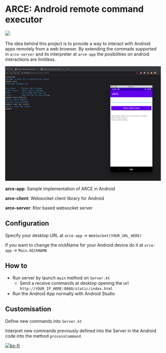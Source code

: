 # ARCE: Android remote command executor

[![](https://jitpack.io/v/FireZenk/arce.svg)](https://jitpack.io/#FireZenk/arce)

The idea behind this project is to provide a way to interact with Android apps remotely from a web browser.
By extending the commads supported in `arce-server` and its interpreter at `arce-app` the posibilities on android interactions are limitless.

![screenshot](https://github.com/FireZenk/arce/blob/main/assets/screenshot_arce.png)

**arce-app**: Sample implementation of ARCE in Android

**arce-client**: Websocket client library for Android

**arce-server**: Ktor based websocket server

## Configuration

Specify your desktop URL at `arce-app` -> `WebSocket(YOUR_URL_HERE)`

If you want to change the nickName for your Android device do it at `arce-app` -> `Main.NICKNAME`

## How to

- Run server by launch `main` method on `Server.kt`
  - Send a receive commands at desktop opening the url `http://YOUR_IP_HERE:8080/static/index.html`
- Run the Android App normally with Android Studio

## Customisation

Define new commands into `Server.kt`

Interpret new commands previously defined into the Server in the Android code into the method `processCommand`

[![ko-fi](https://ko-fi.com/img/githubbutton_sm.svg)](https://ko-fi.com/I2I13KE80)
